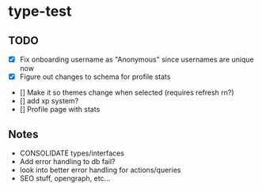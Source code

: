# type-test

## TODO

- [x] Fix onboarding username as "Anonymous" since usernames are unique now
- [x] Figure out changes to schema for profile stats
- [] Make it so themes change when selected (requires refresh rn?)
- [] add xp system?
- [] Profile page with stats

## Notes

- CONSOLIDATE types/interfaces
- Add error handling to db fail?
- look into better error handling for actions/queries
- SEO stuff, opengraph, etc...
